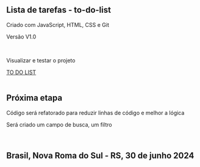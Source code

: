 ## Lista de tarefas - to-do-list


<p>Criado com JavaScript, HTML, CSS e Git</p>
<p>Versão V1.0</p>
<br>

<p>Visualizar e testar o projeto</p>
<a href="https://serene-granita-ef716c.netlify.app/">TO DO LIST</a>
<br>
<br>

## Próxima etapa
<p>Código será refatorado para reduzir linhas de código e melhor a lógica</p>
<p>Será criado um campo de busca, um filtro</p>

<br>

## Brasil, Nova Roma do Sul - RS, 30 de junho 2024
